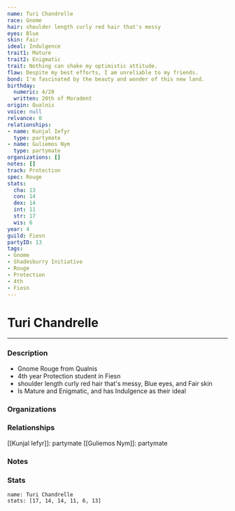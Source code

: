 ```yaml
---
name: Turi Chandrelle
race: Gnome
hair: shoulder length curly red hair that's messy
eyes: Blue
skin: Fair
ideal: Indulgence
trait1: Mature
trait2: Enigmatic
trait: Nothing can shake my optimistic attitude.
flaw: Despite my best efforts, I am unreliable to my friends.
bond: I'm fascinated by the beauty and wonder of this new land.
birthday:
  numeric: 4/20
  written: 20th of Moradent
origin: Qualnis
voice: null
relvance: 0
relationships:
- name: Kunjal Iefyr
  type: partymate
- name: Guliemos Nym
  type: partymate
organizations: []
notes: []
track: Protection
spec: Rouge
stats:
  cha: 13
  con: 14
  dex: 14
  int: 11
  str: 17
  wis: 6
year: 4
guild: Fiesn
partyID: 13
tags:
- Gnome
- Shadesburry Initiative
- Rouge
- Protection
- 4th
- Fiesn
---
```

# Turi Chandrelle
---
### Description
- Gnome Rouge from Qualnis
- 4th year Protection student in Fiesn
- shoulder length curly red hair that's messy, Blue eyes, and Fair skin
- Is Mature and Enigmatic, and has Indulgence as their ideal

### Organizations

### Relationships
[[Kunjal Iefyr]]: partymate
[[Guliemos Nym]]: partymate

### Notes

### Stats
```statblock
name: Turi Chandrelle
stats: [17, 14, 14, 11, 6, 13]
```